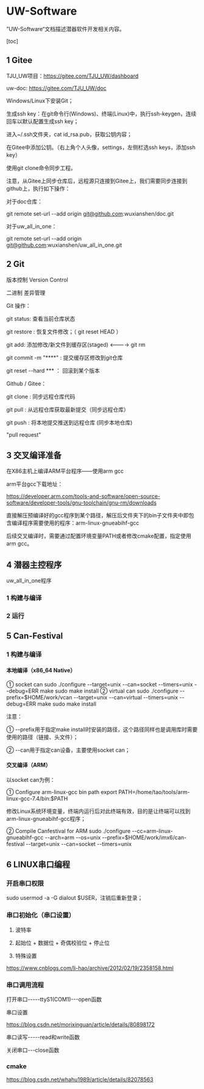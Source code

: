 # UW-Software

”UW-Software“文档描述潜器软件开发相关内容。



[toc]

## 1 Gitee

TJU_UW项目：https://gitee.com/TJU_UW/dashboard

uw-doc: https://gitee.com/TJU_UW/doc

Windows/Linux下安装Git；

生成ssh key：在git命令行(Windows)、终端(Linux)中，执行ssh-keygen，连续回车以默认配置生成ssh key；

进入~/.ssh文件夹，cat id_rsa.pub，获取公钥内容；

在Gitee中添加公钥。（右上角个人头像，settings，左侧栏选ssh keys，添加ssh key）

使用git clone命令同步工程。

注意，从Gitee上同步仓库后，远程源只连接到Gitee上，我们需要同步连接到github上，执行如下操作：

对于doc仓库：

git remote set-url --add origin git@github.com:wuxianshen/doc.git

对于uw_all_in_one：

git remote set-url --add origin git@github.com:wuxianshen/uw_all_in_one.git





## 2 Git

版本控制 Version Control

二进制 差异管理

Git 操作：

git status: 查看当前仓库状态

git restore : 恢复文件修改；（ git reset HEAD <file> ）

git add: 添加修改/新文件到缓存区(staged)  <----> git rm

git commit -m "****" : 提交缓存区修改到git仓库

git reset --hard *** ： 回滚到某个版本

Github / Gitee：

git clone : 同步远程仓库代码

git pull : 从远程仓库获取最新提交（同步远程仓库）

git push : 将本地提交推送到远程仓库 (同步本地仓库)

"pull request"



## 3 交叉编译准备

在X86主机上编译ARM平台程序——使用arm gcc

arm平台gcc下载地址：

https://developer.arm.com/tools-and-software/open-source-software/developer-tools/gnu-toolchain/gnu-rm/downloads

直接解压预编译好的gcc程序到某个路径，解压后文件夹下的bin子文件夹中即包含编译程序需要使用的程序：arm-linux-gnueabihf-gcc

后续交叉编译时，需要通过配置环境变量PATH或者修改cmake配置，指定使用arm gcc。



## 4 潜器主控程序

uw_all_in_one程序

### 1 构建与编译



### 2 运行



## 5 Can-Festival

### 1 构建与编译

#### 本地编译（x86_64 Native）

① socket can
sudo ./configure --target=unix --can=socket --timers=unix --debug=ERR
make
sudo make install
② virtual can
sudo ./configure --prefix=$HOME/work/vcan --target=unix --can=virtual --timers=unix --debug=ERR
make
sudo make install

注意：

① --prefix用于指定make install时安装的路径，这个路径同样也是调用库时需要使用的路径（链接、头文件）；

② --can用于指定can设备，主要使用socket can；

#### 交叉编译（ARM）

以socket can为例：

① Configure arm-linux-gcc bin path
export PATH=/home/tao/tools/arm-linux-gcc-7.4/bin:$PATH

修改Linux系统环境变量，终端内运行后对此终端有效，目的是让终端可以找到arm-linux-gnueabihf-gcc程序；

② Compile Canfestival for ARM
sudo ./configure --cc=arm-linux-gnueabihf-gcc --arch=arm  --os=unix --prefix=$HOME/work/imx6/can-festival --target=unix --can=socket --timers=unix



## 6 LINUX串口编程

### 开启串口权限

sudo usermod -a -G dialout $USER，注销后重新登录；

### 串口初始化（串口设置）

1. 波特率

2. 起始位 + 数据位 + 奇偶校验位 + 停止位

3. 特殊设置

https://www.cnblogs.com/li-hao/archive/2012/02/19/2358158.html

### 串口调用流程

打开串口-----ttyS1(COM1)---open函数

串口设置

https://blog.csdn.net/morixinguan/article/details/80898172

串口读写-----read和write函数

关闭串口---close函数

### cmake

https://blog.csdn.net/whahu1989/article/details/82078563